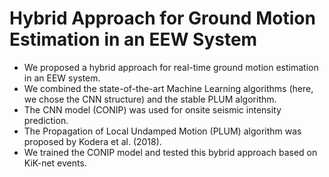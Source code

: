 # Hybrid Approach for Ground Motion Estimation in an EEW System

- We proposed a hybrid approach for real-time ground motion estimation in an EEW system.
- We combined the state-of-the-art Machine Learning algorithms (here, we chose the CNN structure) and the stable PLUM algorithm.
- The CNN model (CONIP) was used for onsite seismic intensity prediction.
- The Propagation of Local Undamped Motion (PLUM) algorithm was proposed by Kodera et al. (2018).
- We trained the CONIP model and tested this bybrid approach based on KiK-net events.
